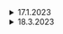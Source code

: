 <details>

<summary>17.1.2023</summary>

# 17.1.2023

## Project

- Solo Project

  - todoList individual delete (local + server) done
  - todoList individual edit (not finish , need to ask)

- Team Project

  - still fixing parent to child with route issue

## Research

- For Team Project Issue

  - [Passing Data Through Link RRD](https://dev.to/medaminefh/passing-data-with-react-router-using-link-1h39)

## Code Testing

```
    let a = 3;

   console.log("Hello World")
```

</details>

<details>

<summary>18.3.2023</summary>

## Project

- Team Project

  - still fixing parent to child with route issue (done)
  - need to find a better way
  - create user

- Solo Project

  -still fixing todoList individual edit (not , need to ask)

</details>
